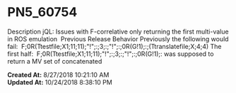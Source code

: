 # PN5_60754

Description jQL: Issues with F-correlative only returning the first multi-value in ROS emulation  Previous Release Behavior Previously the following would fail:  F;0R(Ttestfile;X1;11;11);"!";:;3;:;"!";:;0R(G!1);:;(Ttranslatefile;X;4;4) The first half:  F;0R(Ttestfile;X1;11;11);"!";:;3;:;"!";:;0R(G!1);: was supposed to return a MV set of concatenated  

**Created At:** 8/27/2018 10:21:10 AM  
**Updated At:** 10/24/2018 8:38:10 PM  

